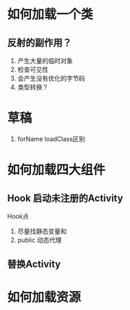 # 如何加载一个类
##  反射的副作用？
1. 产生大量的临时对象
2. 检查可见性
3. 会产生没有优化的字节码
4. 类型转换？
# 草稿
1. forName loadClass区别
# 如何加载四大组件
## Hook 启动未注册的Activity
Hook点
1. 尽量找静态变量和
2. public
动态代理
## 替换Activity
# 如何加载资源